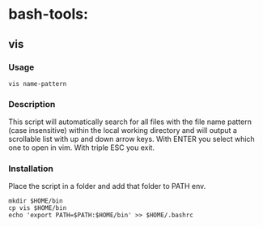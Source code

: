 # bash-tools:

## vis

### Usage
    vis name-pattern

### Description
This script will automatically search for all files with the file name pattern (case insensitive) within the local working directory and will output a scrollable list with up and down arrow keys. With ENTER you select which one to open in vim. With triple ESC you exit.

### Installation
Place the script in a folder and add that folder to PATH env.

    mkdir $HOME/bin
    cp vis $HOME/bin
    echo 'export PATH=$PATH:$HOME/bin' >> $HOME/.bashrc
